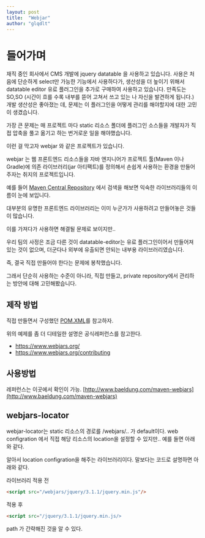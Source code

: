```yaml
---
layout: post
title:  "Webjar"
author: "glqdlt"
---
```


# 들어가며

재직 중인 회사에서 CMS 개발에 jquery datatable 을 사용하고 있습니다. 
사용은 처음에 단순하게 select만 가능한 기능에서 사용하다가, 생산성을 더 높이기 위해서 datatable editor 유료 플러그인을 추가로 구매하여 사용하고 있습니다. 만족도는 SO,SO (시간이 흐를 수록 내부를 뜯어 고쳐서 쓰고 있는 나 자신을 발견하게 됩니다.)
개발 생산성은 좋아졌는 데, 문제는 이 플러그인을 어떻게 관리를 해야할지에 대한 고민이 생겼습니다.

가장 큰 문제는 매 프로젝트 마다 static 리소스 폴더에 플러그인 소스들을 개발자가 직접 압축을 풀고 옮기고 하는 번거로운 일을 해야했습니다.

이런 걸 막고자 webjar 와 같은 프로젝트가 있습니다.

webjar 는 웹 프론트엔드 리소스들을 자바 엔지니어가 프로젝트 툴(Maven 이나 Gradle)에 의존 라이브러리(jar 아티팩트)를 정의해서 손쉽게 사용하는 환경을 만들어주자는 취지의 프로젝트입니다.

예를 들어 [Maven Central Repository](https://mvnrepository.com/search?q=org.webjars) 에서 검색을 해보면 익숙한 라이브러리들의 이름이 눈에 보입니다.

대부분의 유명한 프론트엔드 라이브러리는 이미 누군가가 사용하려고 만들어놓은 것들이 많습니다.

이를 가져다가 사용하면 해결될 문제로 보이지만..

우리 팀의 사정은 조금 다른 것이 datatable-editor는 유료 플러그인이어서 만들어져 있는 것이 없으며, 더군다나 외부에 유출되면 안되는 내부용 라이브러리였습니다.

즉, 결국 직접 만들어야 한다는 문제에 봉착했습니다.

그래서 단순히 사용하는 수준이 아니라, 직접 만들고, private repository에서 관리하는 방안에 대해 고민해봤습니다.


## 제작 방법

직접 만들면서 구성했던 [POM.XML](https://github.com/glqdlt/ex-webjar-generating/blob/master/pom.xml)를 참고하자.


위의 예제를 좀 더 디테일한 설명은 공식레퍼런스를 참고한다.
+ https://www.webjars.org/
+ https://www.webjars.org/contributing


## 사용방법

레퍼런스는 이곳에서 확인이 가능. [http://www.baeldung.com/maven-webjars](http://www.baeldung.com/maven-webjars)

## webjars-locator

webjar-locator는 static 리소스의 경로를 /webjars/.. 가 default이다.
web configration 에서 직접 해당 리소스의 location을 설정할 수 있지만..
예를 들면 아래와 같다.


알아서 location configration을 해주는 라이브러리이다. 말보다는 코드로 설명하면 아래와 같다.

라이브러리 적용 전
```html
<script src="/webjars/jquery/3.1.1/jquery.min.js"/>
```

적용 후
```html
<script src="/jquery/3.1.1/jquery.min.js/>
```

path 가 간략해진 것을 알 수 있다.







